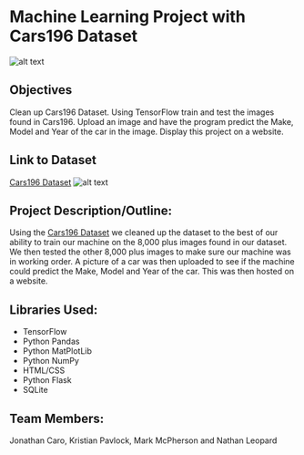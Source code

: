 # Machine Learning Project with Cars196 Dataset
![alt text](https://ai.stanford.edu/~jkrause/cars/car4.jpg) 

## Objectives
Clean up Cars196 Dataset.
Using TensorFlow train and test the images found in Cars196.
Upload an image and have the program predict the Make, Model and Year of the car in the image.
Display this project on a website.

## Link to Dataset
[Cars196 Dataset](https://ai.stanford.edu/~jkrause/cars/car_dataset.html)
![alt text](https://ai.stanford.edu/~jkrause/cars/class_montage.jpg) 




## Project Description/Outline: 
Using the [Cars196 Dataset](https://ai.stanford.edu/~jkrause/cars/car_dataset.html) we cleaned up the dataset to the best of our ability to train our machine on the 8,000 plus images found in our dataset. We then tested the other 8,000 plus images to make sure our machine was in working order. A picture of a car was then uploaded to see if the machine could predict the Make, Model and Year of the car. This was then hosted on a website.
	
## Libraries Used:
* TensorFlow
* Python Pandas
* Python MatPlotLib
* Python NumPy
* HTML/CSS
* Python Flask
* SQLite

## Team Members:
Jonathan Caro, Kristian Pavlock, Mark McPherson and Nathan Leopard
